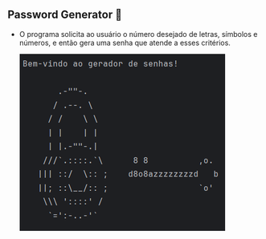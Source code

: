 ## Password Generator 🔐

* O programa solicita ao usuário o número desejado de letras, símbolos e números, e então gera uma senha que atende a esses critérios.

  ![alt text](exemple.png)
